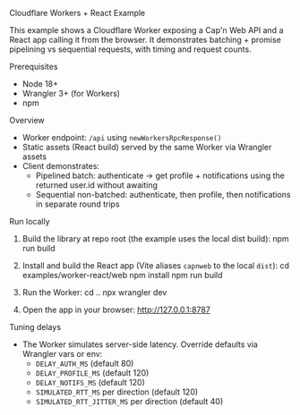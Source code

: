 Cloudflare Workers + React Example

This example shows a Cloudflare Worker exposing a Cap'n Web API and a React app calling it from the browser. It demonstrates batching + promise pipelining vs sequential requests, with timing and request counts.

Prerequisites

- Node 18+
- Wrangler 3+ (for Workers)
- npm

Overview

- Worker endpoint: `/api` using `newWorkersRpcResponse()`
- Static assets (React build) served by the same Worker via Wrangler assets
- Client demonstrates:
  - Pipelined batch: authenticate -> get profile + notifications using the returned user.id without awaiting
  - Sequential non-batched: authenticate, then profile, then notifications in separate round trips

Run locally

1) Build the library at repo root (the example uses the local dist build):
   npm run build

2) Install and build the React app (Vite aliases `capnweb` to the local `dist`):
   cd examples/worker-react/web
   npm install
   npm run build

3) Run the Worker:
   cd ..
   npx wrangler dev

4) Open the app in your browser:
   http://127.0.0.1:8787

Tuning delays

- The Worker simulates server-side latency. Override defaults via Wrangler vars or env:
  - `DELAY_AUTH_MS` (default 80)
  - `DELAY_PROFILE_MS` (default 120)
  - `DELAY_NOTIFS_MS` (default 120)
  - `SIMULATED_RTT_MS` per direction (default 120)
  - `SIMULATED_RTT_JITTER_MS` per direction (default 40)